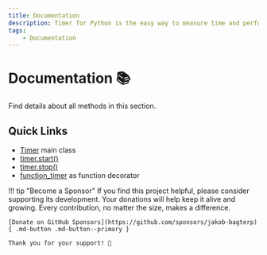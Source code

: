 ```yaml
---
title: Documentation
description: Timer for Python is the easy way to measure time and performance of your code. This comprehensive documentation includes code examples for beginners and advanced users.
tags:
    - Documentation
---
```


# Documentation 📚
Find details about all methods in this section.

## Quick Links
* [Timer](./timer.md) main class
* [timer.start()](./start.md)
* [timer.stop()](./stop.md)
* [function_timer](./function-timer.md) as function decorator

!!! tip "Become a Sponsor"
    If you find this project helpful, please consider supporting its development. Your donations will help keep it alive and growing. Every contribution, no matter the size, makes a difference.

    [Donate on GitHub Sponsors](https://github.com/sponsors/jakob-bagterp){ .md-button .md-button--primary }

    Thank you for your support! 🙌
